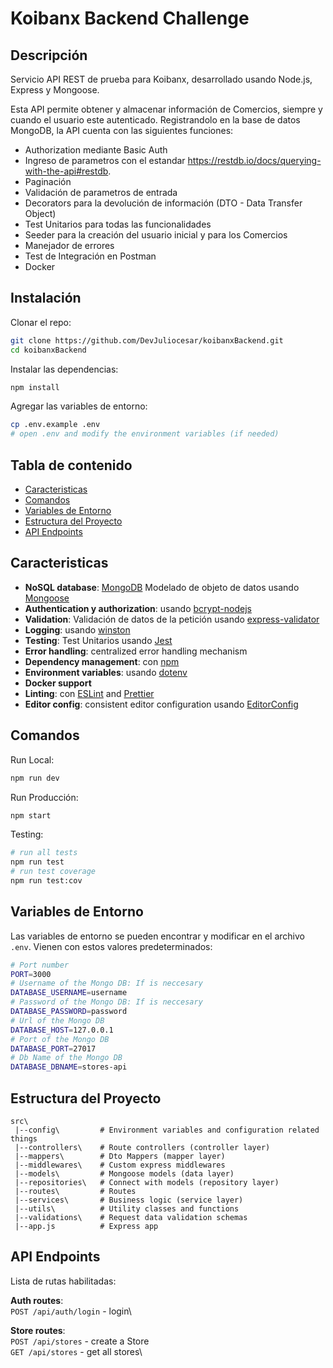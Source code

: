 # Koibanx Backend Challenge
## Descripción

Servicio API REST de prueba para Koibanx, desarrollado usando Node.js, Express y Mongoose.

Esta API permite obtener y almacenar información de Comercios, siempre y cuando el usuario este autenticado.
Registrandolo en la base de datos MongoDB, la API cuenta con las siguientes funciones:
- Authorization mediante Basic Auth
- Ingreso de parametros con el estandar https://restdb.io/docs/querying-with-the-api#restdb.
- Paginación
- Validación de parametros de entrada
- Decorators para la devolución de información (DTO - Data Transfer Object)
- Test Unitarios para todas las funcionalidades
- Seeder para la creación del usuario inicial y para los Comercios
- Manejador de errores
- Test de Integración en Postman
- Docker


## Instalación

Clonar el repo:

```bash
git clone https://github.com/DevJuliocesar/koibanxBackend.git
cd koibanxBackend
```

Instalar las dependencias:

```bash
npm install
```

Agregar las variables de entorno:

```bash
cp .env.example .env
# open .env and modify the environment variables (if needed)
```

## Tabla de contenido

- [Caracteristicas](#Caracteristicas)
- [Comandos](#Comandos)
- [Variables de Entorno](#Variables-de-Entorno)
- [Estructura del Proyecto](#Estructura-del-Proyecto)
- [API Endpoints](#API-Endpoints)

## Caracteristicas

- **NoSQL database**: [MongoDB](https://www.mongodb.com) Modelado de objeto de datos usando [Mongoose](https://mongoosejs.com)
- **Authentication y authorization**: usando [bcrypt-nodejs](https://www.npmjs.com/package/bcrypt-nodejs)
- **Validation**: Validación de datos de la petición usando [express-validator](https://www.npmjs.com/package/express-validator)
- **Logging**: usando [winston](https://github.com/winstonjs/winston)
- **Testing**: Test Unitarios usando [Jest](https://jestjs.io)
- **Error handling**: centralized error handling mechanism
- **Dependency management**: con [npm](https://www.npmjs.com/)
- **Environment variables**: usando [dotenv](https://github.com/motdotla/dotenv)
- **Docker support**
- **Linting**: con [ESLint](https://eslint.org) and [Prettier](https://prettier.io)
- **Editor config**: consistent editor configuration usando [EditorConfig](https://editorconfig.org)

## Comandos

Run Local:

```bash
npm run dev
```

Run Producción:

```bash
npm start
```

Testing:

```bash
# run all tests
npm run test
# run test coverage
npm run test:cov
```

## Variables de Entorno

Las variables de entorno se pueden encontrar y modificar en el archivo `.env`. Vienen con estos valores predeterminados:

```bash
# Port number
PORT=3000
# Username of the Mongo DB: If is neccesary
DATABASE_USERNAME=username
# Password of the Mongo DB: If is neccesary
DATABASE_PASSWORD=password
# Url of the Mongo DB
DATABASE_HOST=127.0.0.1
# Port of the Mongo DB
DATABASE_PORT=27017
# Db Name of the Mongo DB
DATABASE_DBNAME=stores-api
```

## Estructura del Proyecto

```
src\
 |--config\         # Environment variables and configuration related things
 |--controllers\    # Route controllers (controller layer)
 |--mappers\        # Dto Mappers (mapper layer)
 |--middlewares\    # Custom express middlewares
 |--models\         # Mongoose models (data layer)
 |--repositories\   # Connect with models (repository layer)
 |--routes\         # Routes
 |--services\       # Business logic (service layer)
 |--utils\          # Utility classes and functions
 |--validations\    # Request data validation schemas
 |--app.js          # Express app
```

## API Endpoints

Lista de rutas habilitadas:

**Auth routes**:\
`POST /api/auth/login` - login\

**Store routes**:\
`POST /api/stores` - create a Store\
`GET /api/stores` - get all stores\
